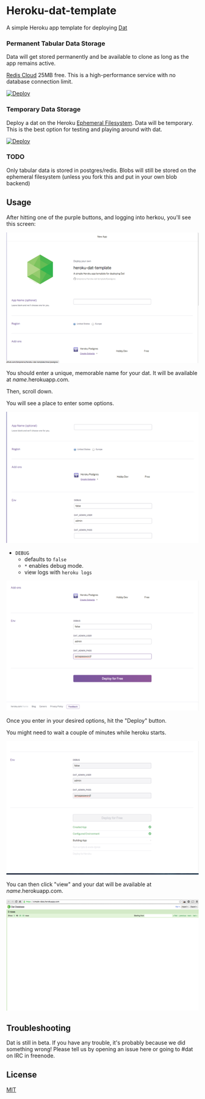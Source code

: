 Heroku-dat-template
===================

A simple Heroku app template for deploying [Dat](http://github.com/maxogden/dat)

### Permanent Tabular Data Storage
Data will get stored permanently and be available to clone as long as the app remains active.

[Redis Cloud](https://addons.heroku.com/rediscloud)
25MB free. This is a high-performance service with no database connection limit.

[![Deploy](https://www.herokucdn.com/deploy/button.png)](https://heroku.com/deploy?template=https://github.com/bmpvieira/heroku-dat-template/tree/redis)

### Temporary Data Storage
Deploy a dat on the Heroku [Ephemeral Filesystem](https://devcenter.heroku.com/articles/dynos#ephemeral-filesystem). Data will be temporary. This is the best option for testing and playing around with dat.

[![Deploy](https://www.herokucdn.com/deploy/button.png)](https://heroku.com/deploy?template=https://github.com/bmpvieira/heroku-dat-template.git)

### TODO
Only tabular data is stored in postgres/redis. Blobs will still be stored on the ephemeral filesystem (unless you fork this and put in your own blob backend)


Usage
-----
After hitting one of the purple buttons, and logging into herkou, you'll see this screen:

![landing](screens/landing.png)

You should enter a unique, memorable name for your dat. It will be available at *name*.herokuapp.com.

Then, scroll down.

You will see a place to enter some options.

![environment](screens/options.png)
* `DEBUG`
  - defaults to `false`
  - `*` enables debug mode.
  - view logs with ```heroku logs```

![environment](screens/password-enter.png)

Once you enter in your desired options, hit the "Deploy" button.

You might need to wait a couple of minutes while heroku starts.

![deployment](screens/deployment.png)

You can then click "view" and your dat will be available at *name*.herokuapp.com.

![empty-dat](screens/empty-dat.png)

Troubleshooting
---------------

Dat is still in beta. If you have any trouble, it's probably because we did something wrong! Please tell us by opening an issue here or going to #dat on IRC in freenode.


<!-- https://devcenter.heroku.com/articles/heroku-button -->
<!-- http://expeditedssl.com/heroku-button-maker -->

License
-------
[MIT](https://raw.github.com/bmpvieira/heroku-dat/master/LICENSE)
